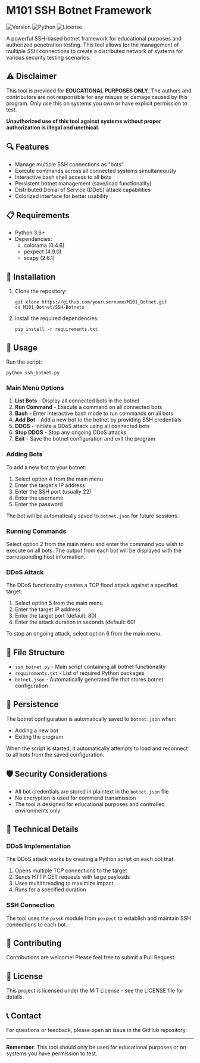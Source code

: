 # M101 SSH Botnet Framework

![Version](https://img.shields.io/badge/version-1.0.0-blue)
![Python](https://img.shields.io/badge/python-3.6%2B-green)
![License](https://img.shields.io/badge/license-MIT-orange)

A powerful SSH-based botnet framework for educational purposes and authorized penetration testing. This tool allows for the management of multiple SSH connections to create a distributed network of systems for various security testing scenarios.

## ⚠️ Disclaimer

This tool is provided for **EDUCATIONAL PURPOSES ONLY**. The authors and contributors are not responsible for any misuse or damage caused by this program. Only use this on systems you own or have explicit permission to test.

**Unauthorized use of this tool against systems without proper authorization is illegal and unethical.**

## 🔍 Features

- Manage multiple SSH connections as "bots"
- Execute commands across all connected systems simultaneously
- Interactive bash shell access to all bots
- Persistent botnet management (save/load functionality)
- Distributed Denial of Service (DDoS) attack capabilities
- Colorized interface for better usability

## 📋 Requirements

- Python 3.6+
- Dependencies:
  - colorama (0.4.6)
  - pexpect (4.9.0)
  - scapy (2.6.1)

## 🔧 Installation

1. Clone the repository:
   ```
   git clone https://github.com/yourusername/M101_Botnet.git
   cd M101_Botnet/SSH-Botnets
   ```

2. Install the required dependencies:
   ```
   pip install -r requirements.txt
   ```

## 🚀 Usage

Run the script:
```
python ssh_botnet.py
```

### Main Menu Options

1. **List Bots** - Display all connected bots in the botnet
2. **Run Command** - Execute a command on all connected bots
3. **Bash** - Enter interactive bash mode to run commands on all bots
4. **Add Bot** - Add a new bot to the botnet by providing SSH credentials
5. **DDOS** - Initiate a DDoS attack using all connected bots
6. **Stop DDOS** - Stop any ongoing DDoS attacks
7. **Exit** - Save the botnet configuration and exit the program

### Adding Bots

To add a new bot to your botnet:
1. Select option 4 from the main menu
2. Enter the target's IP address
3. Enter the SSH port (usually 22)
4. Enter the username
5. Enter the password

The bot will be automatically saved to `botnet.json` for future sessions.

### Running Commands

Select option 2 from the main menu and enter the command you wish to execute on all bots. The output from each bot will be displayed with the corresponding host information.

### DDoS Attack

The DDoS functionality creates a TCP flood attack against a specified target:
1. Select option 5 from the main menu
2. Enter the target IP address
3. Enter the target port (default: 80)
4. Enter the attack duration in seconds (default: 60)

To stop an ongoing attack, select option 6 from the main menu.

## 📁 File Structure

- `ssh_botnet.py` - Main script containing all botnet functionality
- `requirements.txt` - List of required Python packages
- `botnet.json` - Automatically generated file that stores botnet configuration

## 🔄 Persistence

The botnet configuration is automatically saved to `botnet.json` when:
- Adding a new bot
- Exiting the program

When the script is started, it automatically attempts to load and reconnect to all bots from the saved configuration.

## 🛡️ Security Considerations

- All bot credentials are stored in plaintext in the `botnet.json` file
- No encryption is used for command transmission
- The tool is designed for educational purposes and controlled environments only

## 🔧 Technical Details

### DDoS Implementation

The DDoS attack works by creating a Python script on each bot that:
1. Opens multiple TCP connections to the target
2. Sends HTTP GET requests with large payloads
3. Uses multithreading to maximize impact
4. Runs for a specified duration

### SSH Connection

The tool uses the `pxssh` module from `pexpect` to establish and maintain SSH connections to each bot.

## 🤝 Contributing

Contributions are welcome! Please feel free to submit a Pull Request.

## 📜 License

This project is licensed under the MIT License - see the LICENSE file for details.

## 📞 Contact

For questions or feedback, please open an issue in the GitHub repository.

---

**Remember**: This tool should only be used for educational purposes or on systems you have permission to test.